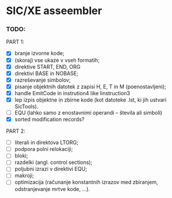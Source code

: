 # SIC/XE asseembler

### TODO:

PART 1:

-   [x] branje izvorne kode;
-   [x] (skoraj) vse ukaze v vseh formatih;
-   [x] direktive START, END, ORG
-   [x] direktivi BASE in NOBASE;
-   [x] razreševanje simbolov;
-   [x] pisanje objektnih datotek z zapisi H, E, T in M (poenostavljeni);
-   [x] handle EmitCode in instrution4 like linstruction3
-   [x] lep izpis objektne in zbirne kode (kot datoteke .lst, ki jih ustvari SicTools).
-   [ ] EQU (lahko samo z enostavnimi operandi – števila ali simboli)
-   [x] sorted modification records?

PART 2:

-   [ ] literali in direktova LTORG;
-   [ ] podpora polni relokaciji;
-   [ ] bloki;
-   [ ] razdelki (angl. control sections);
-   [ ] poljubni izrazi v direktivi EQU;
-   [ ] makroji;
-   [ ] optimizacija (računanje konstantnih izrazov med zbiranjem, odstranjevanje mrtve kode, …).
